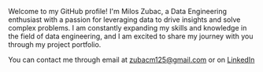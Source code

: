 Welcome to my GitHub profile! I'm Milos Zubac, a Data Engineering enthusiast with a passion for leveraging data to drive insights and solve complex problems. I am constantly expanding my skills and knowledge in the field of data engineering, and I am excited to share my journey with you through my project portfolio.

You can contact me through email at zubacm125@gmail.com or on [LinkedIn](https://www.linkedin.com/in/milos-zubac-07718715a/)
